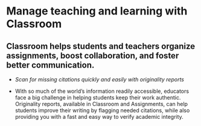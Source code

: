 # Manage teaching and learning with Classroom
## Classroom helps students and teachers organize assignments, boost collaboration, and foster better communication.

- *Scan for missing citations quickly and easily with originality reports*

- With so much of the world’s information readily accessible, educators face a big challenge in helping students keep their work authentic. Originality reports, available in Classroom and Assignments, can help students improve their writing by flagging needed citations, while also providing you with a fast and easy way to verify academic integrity.
